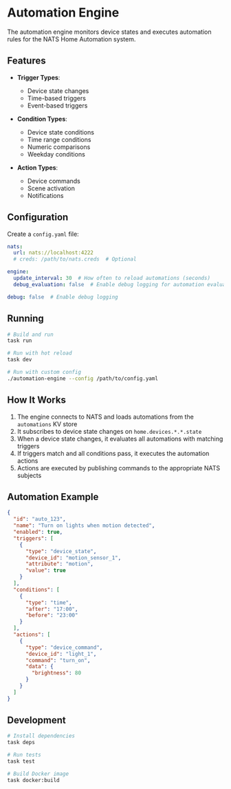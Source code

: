# Automation Engine

The automation engine monitors device states and executes automation rules for the NATS Home Automation system.

## Features

- **Trigger Types**:
  - Device state changes
  - Time-based triggers
  - Event-based triggers

- **Condition Types**:
  - Device state conditions
  - Time range conditions
  - Numeric comparisons
  - Weekday conditions

- **Action Types**:
  - Device commands
  - Scene activation
  - Notifications

## Configuration

Create a `config.yaml` file:

```yaml
nats:
  url: nats://localhost:4222
  # creds: /path/to/nats.creds  # Optional

engine:
  update_interval: 30  # How often to reload automations (seconds)
  debug_evaluation: false  # Enable debug logging for automation evaluation

debug: false  # Enable debug logging
```

## Running

```bash
# Build and run
task run

# Run with hot reload
task dev

# Run with custom config
./automation-engine --config /path/to/config.yaml
```

## How It Works

1. The engine connects to NATS and loads automations from the `automations` KV store
2. It subscribes to device state changes on `home.devices.*.*.state`
3. When a device state changes, it evaluates all automations with matching triggers
4. If triggers match and all conditions pass, it executes the automation actions
5. Actions are executed by publishing commands to the appropriate NATS subjects

## Automation Example

```json
{
  "id": "auto_123",
  "name": "Turn on lights when motion detected",
  "enabled": true,
  "triggers": [
    {
      "type": "device_state",
      "device_id": "motion_sensor_1",
      "attribute": "motion",
      "value": true
    }
  ],
  "conditions": [
    {
      "type": "time",
      "after": "17:00",
      "before": "23:00"
    }
  ],
  "actions": [
    {
      "type": "device_command",
      "device_id": "light_1",
      "command": "turn_on",
      "data": {
        "brightness": 80
      }
    }
  ]
}
```

## Development

```bash
# Install dependencies
task deps

# Run tests
task test

# Build Docker image
task docker:build
```